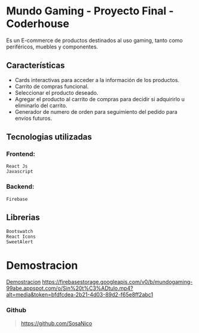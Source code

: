 # Mundo Gaming - Proyecto Final - Coderhouse

Es un E-commerce de productos destinados al uso gaming, tanto como periféricos, muebles y componentes.

## Características

- Cards interactivas para acceder a la información de los productos.
- Carrito de compras funcional.
- Seleccionar el producto deseado.
- Agregar el producto al carrito de compras para decidir si adquirirlo u eliminarlo del carrito.
- Generador de numero de orden para seguimiento del pedido para envíos futuros.

## Tecnologias utilizadas
### Frontend:
    React Js
    Javascript
### Backend:
    Firebase

## Librerias
    Bootswatch
    React Icons
    SweetAlert
    
# Demostracion

[Demostracion](https://firebasestorage.googleapis.com/v0/b/mundogaming-99abe.appspot.com/o/Sin%20t%C3%ADtulo.mp4?alt=media&token=bfdfcdea-2b21-4d03-89d2-f65e8ff2abc1)
https://firebasestorage.googleapis.com/v0/b/mundogaming-99abe.appspot.com/o/Sin%20t%C3%ADtulo.mp4?alt=media&token=bfdfcdea-2b21-4d03-89d2-f65e8ff2abc1

### Github
> https://github.com/SosaNico
